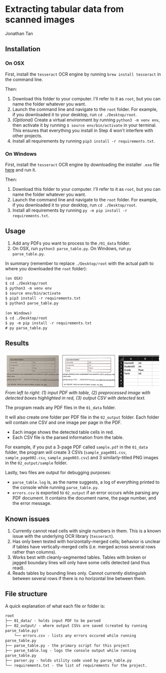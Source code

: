 # Extracting tabular data from scanned images

Jonathan Tan

## Installation

### On OSX

First, install the `tesseract` OCR engine by running `brew install tesseract` in the command line.

Then:
1. Download this folder to your computer. I'll refer to it as `root`, but you can name the folder whatever you want.
2. Launch the command line and navigate to the `root` folder. For example, if you downloaded it to your desktop, run `cd ./Desktop/root`.
3. _(Optional)_ Create a virtual environment by running `python3 -m venv env`, then activate it by running `$ source env/bin/activate` in your terminal. This ensures that everything you install in Step 4 won't interfere with other projects.
4. Install all requirements by running `pip3 install -r requirements.txt`.

### On Windows

First, install the `tesseract` OCR engine by downloading the installer `.exe` file [here](https://github.com/UB-Mannheim/tesseract/wiki) and run it.

Then:
1. Download this folder to your computer. I'll refer to it as `root`, but you can name the folder whatever you want.
2. Launch the command line and navigate to the `root` folder. For example, if you downloaded it to your desktop, run `cd ./Desktop/root`.
3. Install all requirements by running `py -m pip install -r requirements.txt`.

## Usage

1. Add any PDFs you want to process to the `/01_data` folder.
2. On OSX, run `python3 parse_table.py`. On Windows, run `py parse_table.py`.

In summary (remember to replace `./Desktop/root` with the actual path to where you downloaded the `root` folder):

```
(on OSX)
$ cd ./Desktop/root
$ python3 -m venv env
$ source env/bin/activate
$ pip3 install -r requirements.txt
$ python3 parse_table.py

(on Windows)
$ cd ./Desktop/root
$ py -m pip install -r requirements.txt
# py parse_table.py
```

## Results

![](example.png)
*From left to right: (1) input PDF with table, (2) preprocessed image with detected boxes highlighted in red, (3) output CSV with detected text.*

The program reads any PDF files in the `01_data` folder.

It will also create one folder per PDF file in the `02_output` folder. Each folder will contain one CSV and one image per page in the PDF.
- Each image shows the detected table cells in red.
- Each CSV file is the parsed information from the table.

For example, if you put a 3-page PDF called `sample.pdf` in the `01_data` folder, the program will create 3 CSVs (`sample_page001.csv`, `sample_page002.csv`, `sample_page003.csv`) and 3 similarly-titled PNG images in the `02_output/sample` folder.

Lastly, two files are output for debugging purposes:
- `parse_table.log` is, as the name suggests, a log of everything printed to the console while running `parse_table.py`.
- `errors.csv` is exported to `02_output` if an error occurs while parsing any PDF document. It contains the document name, the page number, and the error message.


## Known issues

1. Currently cannot read cells with single numbers in them. This is a known issue with the underlying OCR library (`tesseract`).
2. Has only been tested with horizontally-merged cells; behavior is unclear if tables have vertically-merged cells (i.e. merged across several rows rather than columns).
3. Works best with cleanly-segmented tables. Tables with broken or jagged boundary lines will only have some cells detected (and thus read).
4. Reads tables by bounding lines only. Cannot currently distinguish between several rows if there is no horizontal line between them.


## File structure

A quick explanation of what each file or folder is:

```
root
├── 01_data/ - holds input PDF to be parsed
├── 02_output/ - where output CSVs are saved (created by running parse_table.py)
    └── errors.csv - lists any errors occured while running parse_table.py
├── parse_table.py - the primary script for this project
├── parse_table.log - logs the console output while running parse_table.py
├── parser.py - holds utility code used by parse_table.py
└── requirements.txt - the list of requirements for the project.
```
